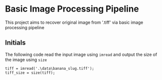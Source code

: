# Basic Image Processing Pipeline

This project aims to recover original image from '.tiff' via basic image processing pipeline

## Initials

The following code read the input image using <code>imread</code> and output the size of the image using <code>size</code>

```
tiff = imread('.\data\banana_slug.tiff');
tiff_size = size(tiff);
```

## 
